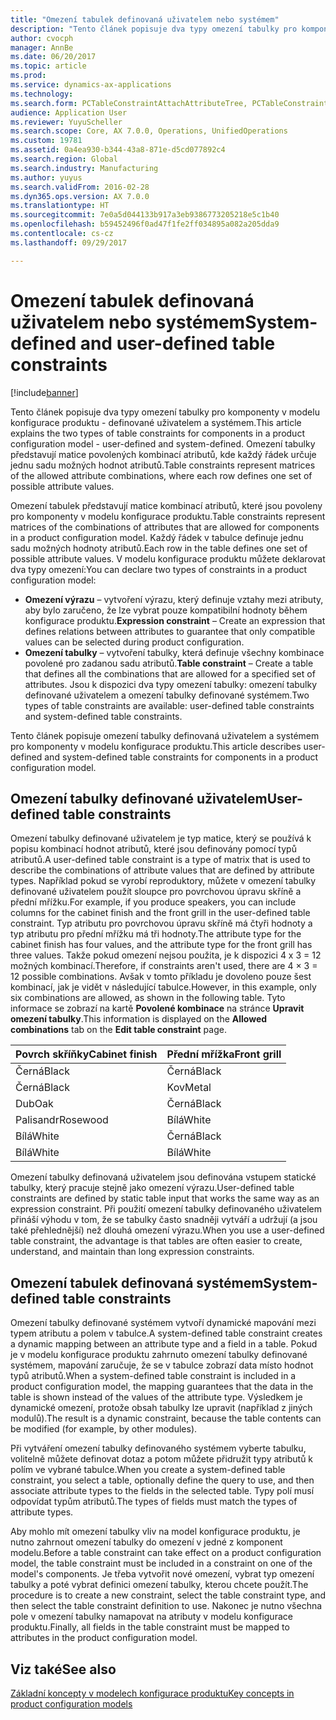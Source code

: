 ```yaml
---
title: "Omezení tabulek definovaná uživatelem nebo systémem"
description: "Tento článek popisuje dva typy omezení tabulky pro komponenty v modelu konfigurace produktu - definované uživatelem a systémem. Omezení tabulky představují matice povolených kombinací atributů, kde každý řádek určuje jednu sadu možných hodnot atributů."
author: cvocph
manager: AnnBe
ms.date: 06/20/2017
ms.topic: article
ms.prod: 
ms.service: dynamics-ax-applications
ms.technology: 
ms.search.form: PCTableConstraintAttachAttributeTree, PCTableConstraintColumnSystem, PCTableConstraintContentUserDef, PCTableConstraintDefinition, PCTableConstraintWizard
audience: Application User
ms.reviewer: YuyuScheller
ms.search.scope: Core, AX 7.0.0, Operations, UnifiedOperations
ms.custom: 19781
ms.assetid: 0a4ea930-b344-43a8-871e-d5cd077892c4
ms.search.region: Global
ms.search.industry: Manufacturing
ms.author: yuyus
ms.search.validFrom: 2016-02-28
ms.dyn365.ops.version: AX 7.0.0
ms.translationtype: HT
ms.sourcegitcommit: 7e0a5d044133b917a3eb9386773205218e5c1b40
ms.openlocfilehash: b59452496f0ad47f1fe2ff034895a082a205dda9
ms.contentlocale: cs-cz
ms.lasthandoff: 09/29/2017

---
```


# <a name="system-defined-and-user-defined-table-constraints"></a><span data-ttu-id="06d32-104">Omezení tabulek definovaná uživatelem nebo systémem</span><span class="sxs-lookup"><span data-stu-id="06d32-104">System-defined and user-defined table constraints</span></span>

[!include[banner](../includes/banner.md)]


<span data-ttu-id="06d32-105">Tento článek popisuje dva typy omezení tabulky pro komponenty v modelu konfigurace produktu - definované uživatelem a systémem.</span><span class="sxs-lookup"><span data-stu-id="06d32-105">This article explains the two types of table constraints for components in a product configuration model -  user-defined and system-defined.</span></span> <span data-ttu-id="06d32-106">Omezení tabulky představují matice povolených kombinací atributů, kde každý řádek určuje jednu sadu možných hodnot atributů.</span><span class="sxs-lookup"><span data-stu-id="06d32-106">Table constraints represent matrices of the allowed attribute combinations, where each row defines one set of possible attribute values.</span></span>

<span data-ttu-id="06d32-107">Omezení tabulek představují matice kombinací atributů, které jsou povoleny pro komponenty v modelu konfigurace produktu.</span><span class="sxs-lookup"><span data-stu-id="06d32-107">Table constraints represent matrices of the combinations of attributes that are allowed for components in a product configuration model.</span></span> <span data-ttu-id="06d32-108">Každý řádek v tabulce definuje jednu sadu možných hodnoty atributů.</span><span class="sxs-lookup"><span data-stu-id="06d32-108">Each row in the table defines one set of possible attribute values.</span></span> <span data-ttu-id="06d32-109">V modelu konfigurace produktu můžete deklarovat dva typy omezení:</span><span class="sxs-lookup"><span data-stu-id="06d32-109">You can declare two types of constraints in a product configuration model:</span></span>

-   <span data-ttu-id="06d32-110">**Omezení výrazu** – vytvoření výrazu, který definuje vztahy mezi atributy, aby bylo zaručeno, že lze vybrat pouze kompatibilní hodnoty během konfigurace produktu.</span><span class="sxs-lookup"><span data-stu-id="06d32-110">**Expression constraint** – Create an expression that defines relations between attributes to guarantee that only compatible values can be selected during product configuration.</span></span>
-   <span data-ttu-id="06d32-111">**Omezení tabulky** – vytvoření tabulky, která definuje všechny kombinace povolené pro zadanou sadu atributů.</span><span class="sxs-lookup"><span data-stu-id="06d32-111">**Table constraint** – Create a table that defines all the combinations that are allowed for a specified set of attributes.</span></span> <span data-ttu-id="06d32-112">Jsou k dispozici dva typy omezení tabulky: omezení tabulky definované uživatelem a omezení tabulky definované systémem.</span><span class="sxs-lookup"><span data-stu-id="06d32-112">Two types of table constraints are available: user-defined table constraints and system-defined table constraints.</span></span>

<span data-ttu-id="06d32-113">Tento článek popisuje omezení tabulky definovaná uživatelem a systémem pro komponenty v modelu konfigurace produktu.</span><span class="sxs-lookup"><span data-stu-id="06d32-113">This article describes user-defined and system-defined table constraints for components in a product configuration model.</span></span>

## <a name="user-defined-table-constraints"></a><span data-ttu-id="06d32-114">Omezení tabulky definované uživatelem</span><span class="sxs-lookup"><span data-stu-id="06d32-114">User-defined table constraints</span></span>
<span data-ttu-id="06d32-115">Omezení tabulky definované uživatelem je typ matice, který se používá k popisu kombinací hodnot atributů, které jsou definovány pomocí typů atributů.</span><span class="sxs-lookup"><span data-stu-id="06d32-115">A user-defined table constraint is a type of matrix that is used to describe the combinations of attribute values that are defined by attribute types.</span></span> <span data-ttu-id="06d32-116">Například pokud se vyrobí reproduktory, můžete v omezení tabulky definované uživatelem použít sloupce pro povrchovou úpravu skříně a přední mřížku.</span><span class="sxs-lookup"><span data-stu-id="06d32-116">For example, if you produce speakers, you can include columns for the cabinet finish and the front grill in the user-defined table constraint.</span></span> <span data-ttu-id="06d32-117">Typ atributu pro povrchovou úpravu skříně má čtyři hodnoty a typ atributu pro přední mřížku má tři hodnoty.</span><span class="sxs-lookup"><span data-stu-id="06d32-117">The attribute type for the cabinet finish has four values, and the attribute type for the front grill has three values.</span></span> <span data-ttu-id="06d32-118">Takže pokud omezení nejsou použita, je k dispozici 4 x 3 = 12 možných kombinací.</span><span class="sxs-lookup"><span data-stu-id="06d32-118">Therefore, if constraints aren't used, there are 4 × 3 = 12 possible combinations.</span></span> <span data-ttu-id="06d32-119">Avšak v tomto příkladu je dovoleno pouze šest kombinací, jak je vidět v následující tabulce.</span><span class="sxs-lookup"><span data-stu-id="06d32-119">However, in this example, only six combinations are allowed, as shown in the following table.</span></span> <span data-ttu-id="06d32-120">Tyto informace se zobrazí na kartě **Povolené kombinace** na stránce **Upravit omezení tabulky**.</span><span class="sxs-lookup"><span data-stu-id="06d32-120">This information is displayed on the **Allowed combinations** tab on the **Edit table constraint** page.</span></span>

| <span data-ttu-id="06d32-121">Povrch skříňky</span><span class="sxs-lookup"><span data-stu-id="06d32-121">Cabinet finish</span></span> | <span data-ttu-id="06d32-122">Přední mřížka</span><span class="sxs-lookup"><span data-stu-id="06d32-122">Front grill</span></span> |
|----------------|-------------|
| <span data-ttu-id="06d32-123">Černá</span><span class="sxs-lookup"><span data-stu-id="06d32-123">Black</span></span>          | <span data-ttu-id="06d32-124">Černá</span><span class="sxs-lookup"><span data-stu-id="06d32-124">Black</span></span>       |
| <span data-ttu-id="06d32-125">Černá</span><span class="sxs-lookup"><span data-stu-id="06d32-125">Black</span></span>          | <span data-ttu-id="06d32-126">Kov</span><span class="sxs-lookup"><span data-stu-id="06d32-126">Metal</span></span>       |
| <span data-ttu-id="06d32-127">Dub</span><span class="sxs-lookup"><span data-stu-id="06d32-127">Oak</span></span>            | <span data-ttu-id="06d32-128">Černá</span><span class="sxs-lookup"><span data-stu-id="06d32-128">Black</span></span>       |
| <span data-ttu-id="06d32-129">Palisandr</span><span class="sxs-lookup"><span data-stu-id="06d32-129">Rosewood</span></span>       | <span data-ttu-id="06d32-130">Bílá</span><span class="sxs-lookup"><span data-stu-id="06d32-130">White</span></span>       |
| <span data-ttu-id="06d32-131">Bílá</span><span class="sxs-lookup"><span data-stu-id="06d32-131">White</span></span>          | <span data-ttu-id="06d32-132">Černá</span><span class="sxs-lookup"><span data-stu-id="06d32-132">Black</span></span>       |
| <span data-ttu-id="06d32-133">Bílá</span><span class="sxs-lookup"><span data-stu-id="06d32-133">White</span></span>          | <span data-ttu-id="06d32-134">Bílá</span><span class="sxs-lookup"><span data-stu-id="06d32-134">White</span></span>       |

<span data-ttu-id="06d32-135">Omezení tabulky definovaná uživatelem jsou definována vstupem statické tabulky, který pracuje stejně jako omezení výrazu.</span><span class="sxs-lookup"><span data-stu-id="06d32-135">User-defined table constraints are defined by static table input that works the same way as an expression constraint.</span></span> <span data-ttu-id="06d32-136">Při použití omezení tabulky definovaného uživatelem přináší výhodu v tom, že se tabulky často snadněji vytváří a udržují (a jsou také přehlednější) než dlouhá omezení výrazu.</span><span class="sxs-lookup"><span data-stu-id="06d32-136">When you use a user-defined table constraint, the advantage is that tables are often easier to create, understand, and maintain than long expression constraints.</span></span>

## <a name="system-defined-table-constraints"></a><span data-ttu-id="06d32-137">Omezení tabulek definovaná systémem</span><span class="sxs-lookup"><span data-stu-id="06d32-137">System-defined table constraints</span></span>
<span data-ttu-id="06d32-138">Omezení tabulky definované systémem vytvoří dynamické mapování mezi typem atributu a polem v tabulce.</span><span class="sxs-lookup"><span data-stu-id="06d32-138">A system-defined table constraint creates a dynamic mapping between an attribute type and a field in a table.</span></span> <span data-ttu-id="06d32-139">Pokud je v modelu konfigurace produktu zahrnuto omezení tabulky definované systémem, mapování zaručuje, že se v tabulce zobrazí data místo hodnot typů atributů.</span><span class="sxs-lookup"><span data-stu-id="06d32-139">When a system-defined table constraint is included in a product configuration model, the mapping guarantees that the data in the table is shown instead of the values of the attribute type.</span></span> <span data-ttu-id="06d32-140">Výsledkem je dynamické omezení, protože obsah tabulky lze upravit (například z jiných modulů).</span><span class="sxs-lookup"><span data-stu-id="06d32-140">The result is a dynamic constraint, because the table contents can be modified (for example, by other modules).</span></span>  

<span data-ttu-id="06d32-141">Při vytváření omezení tabulky definovaného systémem vyberte tabulku, volitelně můžete definovat dotaz a potom můžete přidružit typy atributů k polím ve vybrané tabulce.</span><span class="sxs-lookup"><span data-stu-id="06d32-141">When you create a system-defined table constraint, you select a table, optionally define the query to use, and then associate attribute types to the fields in the selected table.</span></span> <span data-ttu-id="06d32-142">Typy polí musí odpovídat typům atributů.</span><span class="sxs-lookup"><span data-stu-id="06d32-142">The types of fields must match the types of attribute types.</span></span>  

<span data-ttu-id="06d32-143">Aby mohlo mít omezení tabulky vliv na model konfigurace produktu, je nutno zahrnout omezení tabulky do omezení v jedné z komponent modelu.</span><span class="sxs-lookup"><span data-stu-id="06d32-143">Before a table constraint can take effect on a product configuration model, the table constraint must be included in a constraint on one of the model's components.</span></span> <span data-ttu-id="06d32-144">Je třeba vytvořit nové omezení, vybrat typ omezení tabulky a poté vybrat definici omezení tabulky, kterou chcete použít.</span><span class="sxs-lookup"><span data-stu-id="06d32-144">The procedure is to create a new constraint, select the table constraint type, and then select the table constraint definition to use.</span></span> <span data-ttu-id="06d32-145">Nakonec je nutno všechna pole v omezení tabulky namapovat na atributy v modelu konfigurace produktu.</span><span class="sxs-lookup"><span data-stu-id="06d32-145">Finally, all fields in the table constraint must be mapped to attributes in the product configuration model.</span></span>

<a name="see-also"></a><span data-ttu-id="06d32-146">Viz také</span><span class="sxs-lookup"><span data-stu-id="06d32-146">See also</span></span>
--------

[<span data-ttu-id="06d32-147">Základní koncepty v modelech konfigurace produktu</span><span class="sxs-lookup"><span data-stu-id="06d32-147">Key concepts in product configuration models</span></span>](product-configuration-models.md)




